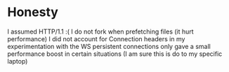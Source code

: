 # Honesty
I assumed HTTP/1.1 :(
I do not fork when prefetching files (it hurt performance)
I did not account for Connection headers in my experimentation with the WS
persistent connections only gave a small performance boost in certain situations
(I am sure this is do to my specific laptop)
